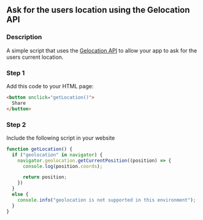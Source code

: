 <div id="headerDiv">

## Ask for the users location using the Gelocation API

</div>

<div id="contentContainer">
<div id="leftSide">
  
### Description
A simple script that uses the [Gelocation API](https://developer.mozilla.org/en-US/docs/Web/API/Geolocation_API) to allow your app to ask for the users current location.


</div>

<div id="rightSide">

### Step 1

Add this code to your HTML page: 

<div class="codeBlockHeader">
  <copy-button codeurl="https://raw.githubusercontent.com/pwa-builder/pwabuilder-snippits/master/src/geolocation/geolocation.html">
  </copy-button>
</div>

<div class="codeBlock">
 
```html
<button onclick="getLocation()">
  Share
</button>
```

</div>

 
### Step 2

Include the following script in your website

<div class="codeBlockHeader">
  
   <copy-button codeurl="https://raw.githubusercontent.com/pwa-builder/pwabuilder-snippits/master/src/geolocation/geolocation.js">
  </copy-button>
  
</div>

<div class="codeBlock">
  
```javascript
function getLocation() {
  if ("geolocation" in navigator) {
    navigator.geolocation.getCurrentPosition((position) => {
      console.log(position.coords);

      return position;
    })
  }
  else {
    console.info("geolocation is not supported in this environment");
  }
}
```
</div>


</div>
